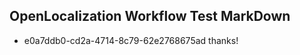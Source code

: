 ## OpenLocalization Workflow Test MarkDown
* e0a7ddb0-cd2a-4714-8c79-62e2768675ad thanks!

<!--HONumber=Jul16_HO4-->


